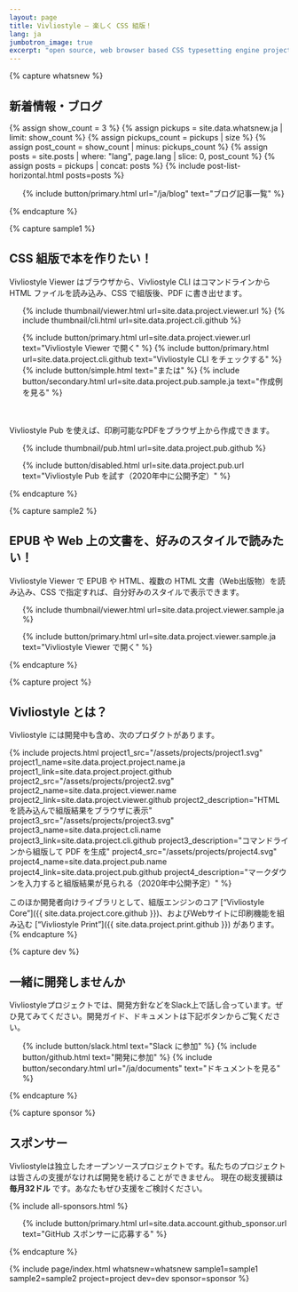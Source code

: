 ```yaml
---
layout: page
title: Vivliostyle — 楽しく CSS 組版！
lang: ja
jumbotron_image: true
excerpt: "open source, web browser based CSS typesetting engine project"
---
```



{% capture whatsnew %}
## 新着情報・ブログ

{% assign show_count = 3 %}
{% assign pickups = site.data.whatsnew.ja | limit: show_count %}
{% assign pickups_count = pickups | size %}
{% assign post_count = show_count | minus: pickups_count %}
{% assign posts = site.posts | where: "lang", page.lang | slice: 0, post_count %}
{% assign posts = pickups | concat: posts %}
{% include post-list-horizontal.html posts=posts %}

<ol class="list--medium">
  {% include button/primary.html url="/ja/blog" text="ブログ記事一覧" %}
</ol>
{% endcapture %}


{% capture sample1 %}
## CSS 組版で本を作りたい！

Vivliostyle Viewer はブラウザから、Vivliostyle CLI はコマンドラインから HTML ファイルを読み込み、CSS で組版後、PDF に書き出せます。

<ol class="list--large">
  {% include thumbnail/viewer.html url=site.data.project.viewer.url %}
  {% include thumbnail/cli.html url=site.data.project.cli.github %}
</ol>

<ol class="list--medium">
  {% include button/primary.html url=site.data.project.viewer.url text="Vivliostyle Viewer で開く" %}
  {% include button/primary.html url=site.data.project.cli.github text="Vivliostyle CLI をチェックする" %}
  {% include button/simple.html text="または" %}
  {% include button/secondary.html url=site.data.project.pub.sample.ja text="作成例を見る" %}
</ol>

　

Vivliostyle Pub を使えば、印刷可能なPDFをブラウザ上から作成できます。

<ol class="list--large">
  {% include thumbnail/pub.html url=site.data.project.pub.github %}
</ol>

<ol class="list--medium">
  {% include button/disabled.html url=site.data.project.pub.url text="Vivliostyle Pub を試す（2020年中に公開予定）" %}
</ol>
{% endcapture %}


{% capture sample2 %}
## EPUB や Web 上の文書を、好みのスタイルで読みたい！

Vivliostyle Viewer で EPUB や HTML、複数の HTML 文書（Web出版物）を読み込み、CSS で指定すれば、自分好みのスタイルで表示できます。

<ol class="list--large">
  {% include thumbnail/viewer.html url=site.data.project.viewer.sample.ja %}
</ol>

<ol class="list--medium">
  {% include button/primary.html url=site.data.project.viewer.sample.ja text="Vivliostyle Viewer で開く" %}
</ol>
{% endcapture %}


{% capture project %}
## Vivliostyle とは？

Vivliostyle には開発中も含め、次のプロダクトがあります。

{% include projects.html
  project1_src="/assets/projects/project1.svg"
  project1_name=site.data.project.project.name.ja
  project1_link=site.data.project.project.github
  project2_src="/assets/projects/project2.svg"
  project2_name=site.data.project.viewer.name
  project2_link=site.data.project.viewer.github
  project2_description="HTML を読み込んで組版結果をブラウザに表示"
  project3_src="/assets/projects/project3.svg"
  project3_name=site.data.project.cli.name
  project3_link=site.data.project.cli.github
  project3_description="コマンドラインから組版して PDF を生成"
  project4_src="/assets/projects/project4.svg"
  project4_name=site.data.project.pub.name
  project4_link=site.data.project.pub.github
  project4_description="マークダウンを入力すると組版結果が見られる（2020年中公開予定）"
%}

このほか開発者向けライブラリとして、組版エンジンのコア [“Vivliostyle Core”]({{ site.data.project.core.github }})、およびWebサイトに印刷機能を組み込む [“Vivliostyle Print”]({{ site.data.project.print.github }}) があります。
{% endcapture %}


{% capture dev %}
## 一緒に開発しませんか

Vivliostyleプロジェクトでは、開発方針などをSlack上で話し合っています。ぜひ見てみてください。開発ガイド、ドキュメントは下記ボタンからご覧ください。

<ol class="list--medium">
  {% include button/slack.html text="Slack に参加" %}
  {% include button/github.html text="開発に参加" %}
  {% include button/secondary.html url="/ja/documents" text="ドキュメントを見る" %}
</ol>
{% endcapture %}


{% capture sponsor %}
## スポンサー

Vivliostyleは独立したオープンソースプロジェクトです。私たちのプロジェクトは皆さんの支援がなければ開発を続けることができません。
現在の総支援額は **毎月32ドル** です。あなたもぜひ支援をご検討ください。

{% include all-sponsors.html %}

<ol class="list--medium">
  {% include button/primary.html url=site.data.account.github_sponsor.url text="GitHub スポンサーに応募する" %}
</ol>
{% endcapture %}


{% include page/index.html
  whatsnew=whatsnew
  sample1=sample1
  sample2=sample2
  project=project
  dev=dev
  sponsor=sponsor
%}
